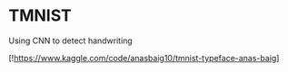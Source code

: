 # TMNIST
Using CNN to detect handwriting

[!https://www.kaggle.com/code/anasbaig10/tmnist-typeface-anas-baig]
